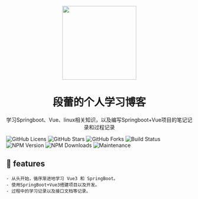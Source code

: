 <p align="center">
<img src = "https://minder-bucket.oss-cn-nanjing.aliyuncs.com/jpg/flower.jpg" style="width:200px;" />
</p>
<h1 align="center">段蕾的个人学习博客</h1>
<p align="center">
学习Springboot、Vue、linux相关知识，以及编写Springboot+Vue项目的笔记记录和过程记录
</p>

<p>

![GitHub Licens](https://img.shields.io/github/license/minderers/vue3-ts-docss)
![GitHub Stars](https://img.shields.io/github/stars/minderers/vue3-ts-docss)
![GitHub Forks](https://img.shields.io/github/forks/minderers/vue3-ts-docss)
![Build Status](https://img.shields.io/github/workflow/status/minderers/vue3-ts-docss/CI)
![NPM Version](https://img.shields.io/npm/v/vue)
![NPM Downloads](https://img.shields.io/npm/dw/vue)
![Maintenance](https://img.shields.io/maintenance/yes/2024)

</p>

## 🐋 features

    - 从头开始，循序渐进地学习 Vue3 和 SpringBoot。
    - 使用SpringBoot+Vue3搭建项目以及开发。
    - 过程中的学习记录以及接口文档等记录。
